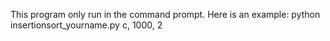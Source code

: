 This program only run in the command prompt. 
Here is an example: python insertionsort_yourname.py c, 1000, 2
